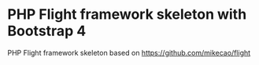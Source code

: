 # PHP Flight framework skeleton with Bootstrap 4
PHP Flight framework skeleton based on https://github.com/mikecao/flight
